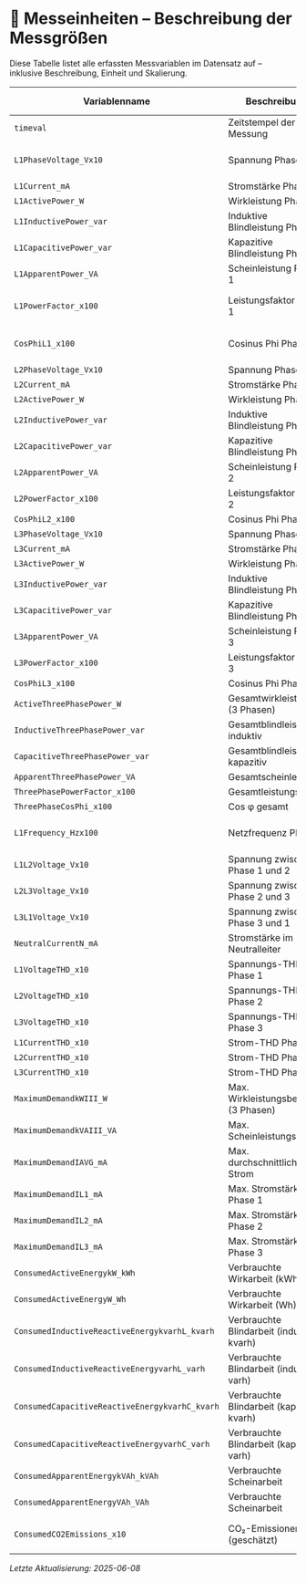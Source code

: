 # 📏 Messeinheiten – Beschreibung der Messgrößen

Diese Tabelle listet alle erfassten Messvariablen im Datensatz auf – inklusive Beschreibung, Einheit und Skalierung.

| Variablenname | Beschreibung | Einheit | Skalierung / Hinweis |
|---------------|--------------|---------|------------------------|
| `timeval` | Zeitstempel der Messung | Datum/Zeit | ISO 8601 Format |
| `L1PhaseVoltage_Vx10` | Spannung Phase 1 | V | /10 (z.B. 2314 = 231.4 V) |
| `L1Current_mA` | Stromstärke Phase 1 | mA | - |
| `L1ActivePower_W` | Wirkleistung Phase 1 | W | - |
| `L1InductivePower_var` | Induktive Blindleistung Phase 1 | var | - |
| `L1CapacitivePower_var` | Kapazitive Blindleistung Phase 1 | var | - |
| `L1ApparentPower_VA` | Scheinleistung Phase 1 | VA | - |
| `L1PowerFactor_x100` | Leistungsfaktor Phase 1 | % | /100 (z.B. 100 = 1.00) |
| `CosPhiL1_x100` | Cosinus Phi Phase 1 | % | /100 (z.B. 100 = 1.00) |
| `L2PhaseVoltage_Vx10` | Spannung Phase 2 | V | /10 |
| `L2Current_mA` | Stromstärke Phase 2 | mA | - |
| `L2ActivePower_W` | Wirkleistung Phase 2 | W | - |
| `L2InductivePower_var` | Induktive Blindleistung Phase 2 | var | - |
| `L2CapacitivePower_var` | Kapazitive Blindleistung Phase 2 | var | - |
| `L2ApparentPower_VA` | Scheinleistung Phase 2 | VA | - |
| `L2PowerFactor_x100` | Leistungsfaktor Phase 2 | % | /100 |
| `CosPhiL2_x100` | Cosinus Phi Phase 2 | % | /100 |
| `L3PhaseVoltage_Vx10` | Spannung Phase 3 | V | /10 |
| `L3Current_mA` | Stromstärke Phase 3 | mA | - |
| `L3ActivePower_W` | Wirkleistung Phase 3 | W | - |
| `L3InductivePower_var` | Induktive Blindleistung Phase 3 | var | - |
| `L3CapacitivePower_var` | Kapazitive Blindleistung Phase 3 | var | - |
| `L3ApparentPower_VA` | Scheinleistung Phase 3 | VA | - |
| `L3PowerFactor_x100` | Leistungsfaktor Phase 3 | % | /100 |
| `CosPhiL3_x100` | Cosinus Phi Phase 3 | % | /100 |
| `ActiveThreePhasePower_W` | Gesamtwirkleistung (3 Phasen) | W | Summe |
| `InductiveThreePhasePower_var` | Gesamtblindleistung induktiv | var | Summe |
| `CapacitiveThreePhasePower_var` | Gesamtblindleistung kapazitiv | var | Summe |
| `ApparentThreePhasePower_VA` | Gesamtscheinleistung | VA | Summe |
| `ThreePhasePowerFactor_x100` | Gesamtleistungsfaktor | % | /100 |
| `ThreePhaseCosPhi_x100` | Cos φ gesamt | % | /100 |
| `L1Frequency_Hzx100` | Netzfrequenz Phase 1 | Hz | /100 (z.B. 5003 = 50.03 Hz) |
| `L1L2Voltage_Vx10` | Spannung zwischen Phase 1 und 2 | V | /10 |
| `L2L3Voltage_Vx10` | Spannung zwischen Phase 2 und 3 | V | /10 |
| `L3L1Voltage_Vx10` | Spannung zwischen Phase 3 und 1 | V | /10 |
| `NeutralCurrentN_mA` | Stromstärke im Neutralleiter | mA | - |
| `L1VoltageTHD_x10` | Spannungs-THD Phase 1 | % | /10 |
| `L2VoltageTHD_x10` | Spannungs-THD Phase 2 | % | /10 |
| `L3VoltageTHD_x10` | Spannungs-THD Phase 3 | % | /10 |
| `L1CurrentTHD_x10` | Strom-THD Phase 1 | % | /10 |
| `L2CurrentTHD_x10` | Strom-THD Phase 2 | % | /10 |
| `L3CurrentTHD_x10` | Strom-THD Phase 3 | % | /10 |
| `MaximumDemandkWIII_W` | Max. Wirkleistungsbedarf (3 Phasen) | W | historischer Peak |
| `MaximumDemandkVAIII_VA` | Max. Scheinleistungsbedarf | VA | historischer Peak |
| `MaximumDemandIAVG_mA` | Max. durchschnittlicher Strom | mA | - |
| `MaximumDemandIL1_mA` | Max. Stromstärke Phase 1 | mA | - |
| `MaximumDemandIL2_mA` | Max. Stromstärke Phase 2 | mA | - |
| `MaximumDemandIL3_mA` | Max. Stromstärke Phase 3 | mA | - |
| `ConsumedActiveEnergykW_kWh` | Verbrauchte Wirkarbeit (kWh) | kWh | Zählerstand |
| `ConsumedActiveEnergyW_Wh` | Verbrauchte Wirkarbeit (Wh) | Wh | Zählerstand |
| `ConsumedInductiveReactiveEnergykvarhL_kvarh` | Verbrauchte Blindarbeit (induktiv, kvarh) | kvarh | Zählerstand |
| `ConsumedInductiveReactiveEnergyvarhL_varh` | Verbrauchte Blindarbeit (induktiv, varh) | varh | Zählerstand |
| `ConsumedCapacitiveReactiveEnergykvarhC_kvarh` | Verbrauchte Blindarbeit (kapazitiv, kvarh) | kvarh | Zählerstand |
| `ConsumedCapacitiveReactiveEnergyvarhC_varh` | Verbrauchte Blindarbeit (kapazitiv, varh) | varh | Zählerstand |
| `ConsumedApparentEnergykVAh_kVAh` | Verbrauchte Scheinarbeit | kVAh | Zählerstand |
| `ConsumedApparentEnergyVAh_VAh` | Verbrauchte Scheinarbeit | VAh | Zählerstand |
| `ConsumedCO2Emissions_x10` | CO₂-Emissionen (geschätzt) | kg | /10 (z.B. 153 = 15.3 kg) |

_Letzte Aktualisierung: 2025-06-08_